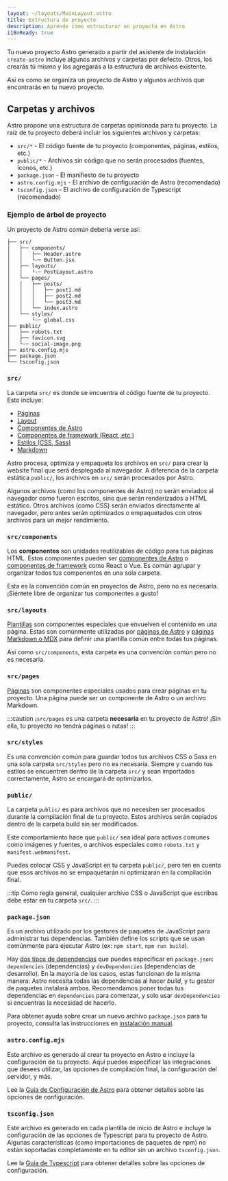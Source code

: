 ```yaml
---
layout: ~/layouts/MainLayout.astro
title: Estructura de proyecto
description: Aprende cómo estructurar un proyecto en Astro
i18nReady: true
---
```


Tu nuevo proyecto Astro generado a partir del asistente de instalación `create-astro` incluye algunos archivos y carpetas por defecto. Otros, los crearás tú mismo y los agregarás a la estructura de archivos existente.

Así es como se organiza un proyecto de Astro y algunos archivos que encontrarás en tu nuevo proyecto.
## Carpetas y archivos

Astro propone una estructura de carpetas opinionada para tu proyecto. La raíz de tu proyecto deberá incluir los siguientes archivos y carpetas:

- `src/*` - El código fuente de tu proyecto (componentes, páginas, estilos, etc.)
- `public/*` - Archivos sin código que no serán procesados (fuentes, íconos, etc.)
- `package.json` - El manifiesto de tu proyecto
- `astro.config.mjs` - El archivo de configuración de Astro (recomendado)
- `tsconfig.json` - El archivo de configuración de Typescript (recomendado)

### Ejemplo de árbol de proyecto

Un proyecto de Astro común debería verse así:

```
├── src/
│   ├── components/
│   │   ├── Header.astro
│   │   └-─ Button.jsx
│   ├── layouts/
│   │   └-─ PostLayout.astro
│   └── pages/
│   │   ├── posts/
│   │   │   ├── post1.md
│   │   │   ├── post2.md
│   │   │   └── post3.md
│   │   └── index.astro
│   └── styles/
│       └-─ global.css
├── public/
│   ├── robots.txt
│   ├── favicon.svg
│   └-─ social-image.png
├── astro.config.mjs
├── package.json
└── tsconfig.json

```

### `src/`

La carpeta `src/` es donde se encuentra el código fuente de tu proyecto. Esto incluye:

- [Páginas](/es/core-concepts/astro-pages/)
- [Layout](/es/core-concepts/layouts/)
- [Componentes de Astro](/es/core-concepts/astro-components/)
- [Componentes de framework (React, etc.)](/es/core-concepts/framework-components/)
- [Estilos (CSS, Sass)](/es/guides/styling/)
- [Markdown](/es/guides/markdown-content/)

Astro procesa, optimiza y empaqueta los archivos en `src/` para crear la website final que será desplegada al navegador. A diferencia de la carpeta estática `public/`, los archivos en `src/` serán procesados por Astro.

Algunos archivos (como los componentes de Astro) no serán enviados al navegador como fueron escritos, sino que serán renderizados a HTML estático. Otros archivos (como CSS) serán enviados directamente al navegador, pero antes serán optimizados o empaquetados con otros archivos para un mejor rendimiento.

### `src/components`

Los **componentes** son unidades reutilizables de código para tus páginas HTML. Estos componentes pueden ser [componentes de Astro](/es/core-concepts/astro-components/) o [componentes de framework](/es/core-concepts/framework-components/) como React o Vue. Es común agrupar y organizar todos tus componentes en una sola carpeta.

Esta es la convención común en proyectos de Astro, pero no es necesaria. ¡Siéntete libre de organizar tus componentes a gusto!

### `src/layouts`

[Plantillas](/es/core-concepts/layouts/) son componentes especiales que envuelven el contenido en una página. Estas son comúnmente utilizadas por [páginas de Astro](/es/core-concepts/astro-pages/) y [páginas Markdown o MDX](/es/guides/markdown-content/) para definir una plantilla común entre todas tus páginas.

Así como `src/components`, esta carpeta es una convención común pero no es necesaria.

### `src/pages`

[Páginas](/es/core-concepts/astro-pages/) son componentes especiales usados para crear páginas en tu proyecto. Una página puede ser un componente de Astro o un archivo Markdown.

:::caution
¡`src/pages` es una carpeta **necesaria** en tu proyecto de Astro! ¡Sin ella, tu proyecto no tendrá páginas o rutas!
:::

### `src/styles`

Es una convención común para guardar todos tus archivos CSS o Sass en una sola carpeta `src/styles` pero no es necesaria. Siempre y cuando tus estilos se encuentren dentro de la carpeta `src/` y sean importados correctamente, Astro se encargará de optimizarlos.

### `public/`

La carpeta `public/` es para archivos que no necesiten ser procesados durante la compilación final de tu proyecto. Estos archivos serán copiados dentro de la carpeta build sin ser modificados.


Este comportamiento hace que `public/` sea ideal para activos comunes como imágenes y fuentes, o archivos especiales como `robots.txt` y `manifest.webmanifest`.

Puedes colocar CSS y JavaScript en tu carpeta `public/`, pero ten en cuenta que esos archivos no se empaquetarán ni optimizarán en la compilación final.

:::tip
Como regla general, cualquier archivo CSS o JavaScript que escribas debe estar en tu carpeta `src/`.
:::

### `package.json`

Es un archivo utilizado por los gestores de paquetes de JavaScript para administrar tus dependencias. También define los scripts que se usan comúnmente para ejecutar Astro (ex: `npm start`, `npm run build`).

Hay [dos tipos de dependencias](https://docs.npmjs.com/specifying-dependencies-and-devdependencies-in-a-package-json-file) que puedes especificar en `package.json`: `dependencies` (dependencias) y `devDependencies` (dependencias de desarrollo). En la mayoría de los casos, estas funcionan de la misma manera: Astro necesita todas las dependencias al hacer *build*, y tu gestor de paquetes instalará ambos. Recomendamos poner todas tus dependencias en `dependencies` para comenzar, y solo usar `devDependencies` si encuentras la necesidad de hacerlo.

Para obtener ayuda sobre crear un nuevo archivo `package.json` para tu proyecto, consulta las instrucciones en [instalación manual](/es/install/manual/).

### `astro.config.mjs`

Este archivo es generado al crear tu proyecto en Astro e incluye la configuración de tu proyecto. Aquí puedes especificar las integraciones que desees utilizar, las opciones de compilación final, la configuración del servidor, y más. 

Lee la [Guía de Configuración de Astro](/es/guides/configuring-astro/) para obtener detalles sobre las opciones de configuración.

### `tsconfig.json`

Este archivo es generado en cada plantilla de inicio de Astro e incluye la configuración de las opciones de Typescript para tu proyecto de Astro. Algunas características (como importaciones de paquetes de npm) no están soportadas completamente en tu editor sin un archivo `tsconfig.json`. 

Lee la [Guía de Typescript](/es/guides/typescript/) para obtener detalles sobre las opciones de configuración.
